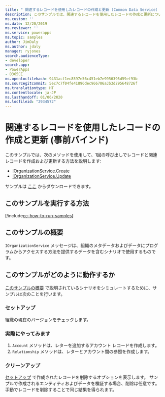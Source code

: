 ```yaml
---
title: " 関連するレコードを使用したレコードの作成と更新 (Common Data Service) | Microsoft Docs"
description: このサンプルでは、関連するレコードを使用したレコードの作成と更新について説明します。
ms.custom: ''
ms.date: 12/20/2019
ms.reviewer: ''
ms.service: powerapps
ms.topic: samples
author: JimDaly
ms.author: jdaly
manager: ryjones
search.audienceType:
- developer
search.app:
- PowerApps
- D365CE
ms.openlocfilehash: 9431acf1ec8597e56c451eb7e9956395d59ef93b
ms.sourcegitcommit: 5ec7c7f04fe41896dec966706a3b3d295648726f
ms.translationtype: HT
ms.contentlocale: ja-JP
ms.lasthandoff: 01/06/2020
ms.locfileid: "2934572"
---
```

# <a name="create-and-update-records-with-related-records-early-bound"></a>関連するレコードを使用したレコードの作成と更新 (事前バインド)

このサンプルでは、次のメソッドを使用して、1回の呼び出しでレコードと関連レコードを作成および更新する方法を説明します:

- [IOrganizationService.Create](https://docs.microsoft.com/dotnet/api/microsoft.xrm.sdk.iorganizationservice.create?view=dynamics-general-ce-9)
- [IOrganizationService.Update](https://docs.microsoft.com/dotnet/api/microsoft.xrm.sdk.iorganizationservice.update?view=dynamics-general-ce-9)

サンプルは [ここ](https://github.com/microsoft/PowerApps-Samples/tree/master/cds/orgsvc/C%23/CreateUpdateRecordsWithRelatedRecords) からダウンロードできます。

## <a name="how-to-run-this-sample"></a>このサンプルを実行する方法

[!include[cc-how-to-run-samples](../../includes/cc-how-to-run-samples.md)]

## <a name="what-this-sample-does"></a>このサンプルの概要

`IOrganizationService` メッセージは、組織のメタデータおよびデータにプログラムからアクセスする方法を提供するデータを含むシナリオで使用するものです。

## <a name="how-this-sample-works"></a>このサンプルがどのように動作するか

[このサンプルの概要](#what-this-sample-does) で説明されているシナリオをシミュレートするために、サンプルは次のことを行います。

### <a name="setup"></a>セットアップ

組織の現在のバージョンをチェックします。

### <a name="demonstrate"></a>実際にやってみます

1. `Account` メソッドは、レターを追加するアカウント レコードを作成します。 
1. `Relationship` メソッドは、レターとアカウント間の参照を作成します。

### <a name="clean-up"></a>クリーンアップ

[セットアップ](#setup) で作成されたレコードを削除するオプションを表示します。 サンプルで作成されるエンティティおよびデータを検証する場合、削除は任意です。 手動でレコードを削除することで同じ結果を得られます。


